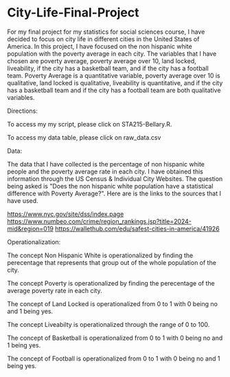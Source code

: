 # City-Life-Final-Project
For my final project for my statistics for social sciences course, I have decided to focus on city life in different cities in the United States of America. In this project, I have focused on the non hispanic white population with the poverty average in each city. The variables that I have chosen are poverty average, poverty average over 10, land locked, liveability, if the city has a basketball team, and if the city has a football team. Poverty Average is a quantitative variable, poverty average over 10 is qualitative, land locked is qualitative, liveability is quantitative, and if the city has a basketball team and if the city has a football team are both qualitative variables.

Directions: 

To access my my script, please click on STA215-Bellary.R. 

To access my data table, please click on raw_data.csv 

Data: 

The data that I have collected is the percentage of non hispanic white people and the poverty average rate in each city. I have obtained this information through the US Census & Individual City Websites. The question being asked is "Does the non hispanic white population have a statistical difference with Poverty Average?". Here are is the links to the sources that I have used. 

https://www.nyc.gov/site/dss/index.page
https://www.numbeo.com/crime/region_rankings.jsp?title=2024-mid&region=019
https://wallethub.com/edu/safest-cities-in-america/41926

Operationalization: 

The concept Non Hispanic White is operationalized by finding the perecentage that represents that group out of the whole population of the city. 

The concept Poverty is operationalized by finding the perecentage of the average poverty rate in each city. 

The concept of Land Locked is operationalized from 0 to 1 with 0 being no and 1 being yes. 

The concept Liveabilty is operationalized through the range of 0 to 100. 

The concept of Basketball is operationalized from 0 to 1 with 0 being no and 1 being yes. 

The concept of Football is operationalized from 0 to 1 with 0 being no and 1 being yes. 



